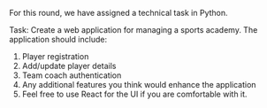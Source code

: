 For this round, we have assigned a technical task in Python.

 Task: 
Create a web application for managing a sports academy. The application should include:

1. Player registration
2. Add/update player details
3. Team coach authentication
4. Any additional features you think would enhance the application
5. Feel free to use React for the UI if you are comfortable with it.
